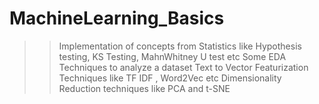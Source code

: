 # MachineLearning_Basics
>> Implementation of concepts from Statistics like Hypothesis testing, KS Testing, MahnWhitney U test etc
>> Some EDA Techniques to analyze a dataset
>> Text to Vector Featurization Techniques like TF IDF , Word2Vec etc
>> Dimensionality Reduction techniques like PCA and t-SNE